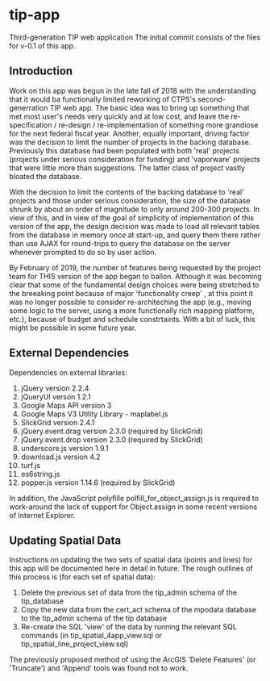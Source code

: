 # tip-app
Third-generation TIP web application
The initial commit consists of the files for v-0.1 of this app.

## Introduction

Work on this app was begun in the late fall of 2018 with the understanding that it would ba functionally limited
reworking of CTPS's second-generration TIP web app. The basic idea was to bring up something that met most user's
needs very quickly and at low cost, and leave the re-specification / re-design / re-implementation of something
more grandiose for the next federal fiscal year. Another, equally important, driving factor was the decision to
limit the number of projects in the backing database. Previously this database had been populated with both 
'real' projects (projects under serious consideration for funding) and 'vaporware' projects that were little 
more than suggestions. The latter class of project vastly bloated the database. 

With the decision to limit the contents of the backing database to 'real' projects and those under serious consideration, 
the size of the database shrunk by about an order of magnitude to only around 200-300 projects. In view of this, 
and in view of the goal of simplicity of implementation of this version of the app, the design decision was made to load
all relevant tables from the database in memory _once_ at start-up, and query them there rather than use AJAX for
round-trips to query the database on the server whenever prompted to do so by user action.

By February of 2019, the number of features being requested by the project team for THIS version of the app 
began to ballon. Although it was becoming clear that some of the fundamental design choices were being stretched
to the breeaking point because of major 'functionality creep' , at this point it was no longer possible to consider
re-architeching the app (e.g., moving some logic to the server, using a more functionally rich mapping platform, etc.),
because of budget and schedule constrtaints. With a bit of luck, this might be possible in some future year.

## External Dependencies

Dependencies on external libraries:
  1. jQuery version 2.2.4
  2. jQueryUI verson 1.2.1
  3. Google Maps API version 3
  4. Google Maps V3 Utility Library - maplabel.js
  5. SlickGrid version 2.4.1
  6. jQuery.event.drag version 2.3.0 (required by SlickGrid)
  7. jQuery.event.drop version 2.3.0 (required by SlickGrid)
  8. underscore.js version 1.9.1
  9. download.js version 4.2
  10. turf.js
  11. es6string.js
  12. popper.js version 1.14.6 (required by SlickGrid)
 
In addition, the JavaScript polyfille polfill_for_object_assign.js is required to work-around the lack of support
for Object.assign in some recent versions of Internet Explorer.

## Updating Spatial Data

Instructions on updating the two sets of spatial data (points and lines) for this app will be documented here in detail in future.
The rough outlines of this process is (for each set of spatial data):

1. Delete the previous set of data from the tip_admin schema of the tip_database
2. Copy the new data from the cert_act schema of the mpodata database to the tip_admin schema of the tip database
3. Re-create the SQL 'view' of the data by running the relevant SQL commands (in tip_spatial_4app_view.sql or tip_spatial_line_project_view.sql)

The previously proposed method of using the ArcGIS 'Delete Features' (or 'Truncate') and 'Append' tools was found not to work.
